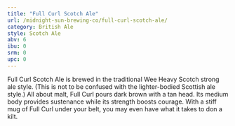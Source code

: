 ```yaml
---
title: "Full Curl Scotch Ale"
url: /midnight-sun-brewing-co/full-curl-scotch-ale/
category: British Ale
style: Scotch Ale
abv: 6
ibu: 0
srm: 0
upc: 0
---
```

Full Curl Scotch Ale is brewed in the traditional Wee Heavy Scotch strong ale style. (This is not to be confused with the lighter-bodied Scottish ale style.) All about malt, Full Curl pours dark brown with a tan head. Its medium body provides sustenance while its strength boosts courage. With a stiff mug of Full Curl under your belt, you may even have what it takes to don a kilt.
